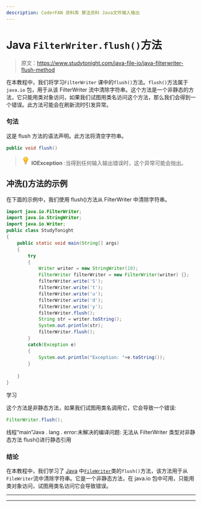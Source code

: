 ```yaml
---
description: CoderFAN 资料库 算法资料 Java文件输入输出
---
```


# Java `FilterWriter.flush()`方法

> 原文：<https://www.studytonight.com/java-file-io/java-filterwriter-flush-method>

在本教程中，我们将学习`FilterWriter` 课中的`flush()`方法。`flush()`方法属于`java.io` 包，用于从该 FilterWriter 流中清除字符串。这个方法是一个非静态的方法，它只能用类对象访问，如果我们试图用类名访问这个方法，那么我们会得到一个错误。此方法可能会在刷新流时引发异常。

### 句法

这是 flush 方法的语法声明。此方法将清空字符串。

```java
public void flush()
```

> ![enlightened](img/bcefbc0bebd753ed2a05f55c0b74d9f0.png "enlightened") **IOException** :当得到任何输入输出错误时，这个异常可能会抛出。

## 冲洗()方法的示例

在下面的示例中，我们使用 flush()方法从 FilterWriter 中清除字符串。

```java
import java.io.FilterWriter;
import java.io.StringWriter;
import java.io.Writer;
public class StudyTonight
{
	public static void main(String[] args) 
	{
		try
		{
			Writer writer = new StringWriter(10);
			FilterWriter filterWriter = new FilterWriter(writer) {};
			filterWriter.write('S');
			filterWriter.write('t');
			filterWriter.write('u');
			filterWriter.write('d');
			filterWriter.write('y');
			filterWriter.flush();
			String str = writer.toString();
			System.out.println(str);
			filterWriter.flush();
		}
		catch(Exception e)
		{
			System.out.println("Exception: "+e.toString());
		}

	}
}
```

学习

这个方法是非静态方法，如果我们试图用类名调用它，它会导致一个错误:

```java
FilterWriter.flush();
```

线程“main”Java . lang . error:未解决的编译问题:
无法从 FilterWriter 类型对非静态方法 flush()进行静态引用

### 结论

在本教程中，我们学习了 [Java](https://www.studytonight.com/java/) 中[`FileWriter`](https://www.studytonight.com/java-file-io/java-filewriter-class)类的`flush()`方法，该方法用于从`FileWriter`流中清除字符串。它是一个非静态方法，在 java.io 包中可用，只能用类对象访问，试图用类名访问它会导致错误。

* * *

* * *